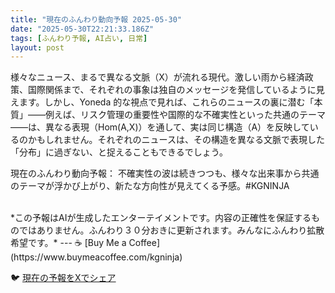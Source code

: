 ```yaml
---
title: "現在のふんわり動向予報 2025-05-30"
date: "2025-05-30T22:21:33.186Z"
tags: [ふんわり予報, AI占い, 日常]
layout: post
---
```



様々なニュース、まるで異なる文脈（X）が流れる現代。激しい雨から経済政策、国際関係まで、それぞれの事象は独自のメッセージを発信しているように見えます。しかし、Yoneda 的な視点で見れば、これらのニュースの裏に潜む「本質」——例えば、リスク管理の重要性や国際的な不確実性といった共通のテーマ——は、異なる表現（Hom(A,X)）を通して、実は同じ構造（A）を反映しているのかもしれません。それぞれのニュースは、その構造を異なる文脈で表現した「分布」に過ぎない、と捉えることもできるでしょう。

現在のふんわり動向予報：
不確実性の波は続きつつも、様々な出来事から共通のテーマが浮かび上がり、新たな方向性が見えてくる予感。#KGNINJA

<br>
*この予報はAIが生成したエンターテイメントです。内容の正確性を保証するものではありません。ふんわり３０分おきに更新されます。みんなにふんわり拡散希望です。*
---
☕️ [Buy Me a Coffee](https://www.buymeacoffee.com/kgninja)

🐦 [現在の予報をXでシェア](https://twitter.com/intent/tweet?text=%E7%8F%BE%E5%9C%A8%E3%81%AE%E3%81%B5%E3%82%93%E3%82%8F%E3%82%8A%E4%BA%88%E5%A0%B1%3A%20%E3%80%8C%E6%A7%98%E3%80%85%E3%81%AA%E3%83%8B%E3%83%A5%E3%83%BC%E3%82%B9%E3%80%81%E3%81%BE%E3%82%8B%E3%81%A7%E7%95%B0%E3%81%AA%E3%82%8B%E6%96%87%E8%84%88%EF%BC%88X%EF%BC%89%E3%81%8C%E6%B5%81%E3%82%8C%E3%82%8B%E7%8F%BE%E4%BB%A3%E3%80%82%E3%80%8D%23KGNINJA%20%E7%B6%9A%E3%81%8D%E3%81%AF%E3%83%96%E3%83%AD%E3%82%B0%E3%81%A7%EF%BC%81%F0%9F%91%87&url=https%3A%2F%2Fkg-ninja.github.io%2FFunwariyoso%2F)
